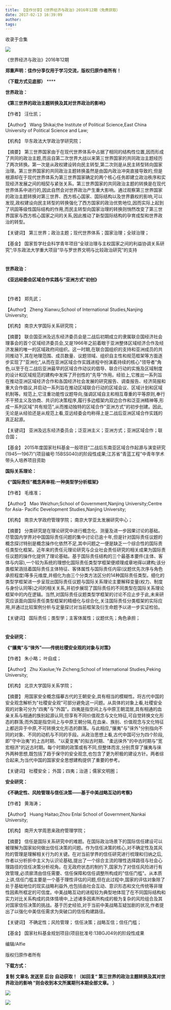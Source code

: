 ```yaml
---
title: 【佳作分享】《世界经济与政治》2016年12期（免费获取）
date: 2017-02-13 16:39:09
author: 
tags: 
---
```



收录于合集

![](/images/4484/2.png)

《世界经济与政治》2016年12期

 **郑重声明：佳作分享仅用于学习交流，版权归原作者所有！**

 **（下载方式见底部）** ****

 **世界政治：**

 **《第三世界的政治主题转换及其对世界政治的影响》**

【作者】 汪仕凯；

【Author】 Wang Shikai;the Institute of Political Science,East China University
of Political Science and Law;

【机构】 华东政法大学政治学研究院；

【摘要】
第三世界国家由于在现代世界体系中占据了相同的结构性位置,因而形成了共同的政治主题,而且自第二次世界大战以来第三世界国家的共同政治主题经历了两次转换。第一次是从政权建设转向民主转型,第二次则是从民主转型转向国家治理。第三世界国家的共同政治主题转换虽然是由国内政治冲突直接导致的,但是根源却在于现代世界体系为第三世界国家确定的两个核心任务即建立政治秩序和实现经济发展之间的相契与紧张关系。第三世界国家的共同政治主题的转换是在现代世界体系中进行的,因此自然会对世界政治产生重大影响。通过观察第三世界国家的政治主题转换对第三世界、西方核心国家、国际结构以及世界霸权的影响,可以发现,政权建设向民主转型的转换强化了西方国家的政治优势地位,因而实际上起到了巩固等级性国际结构的作用,而民主转型向国家治理的转换则悄然改变了第三世界国家与西方核心国家之间的关系,因此推动了新型国际结构的孕育成型和世界政治的转型。  

【关键词】 第三世界；政治主题；现代世界体系；国家治理；全球治理；

【基金】 国家哲学社会科学青年项目“全球治理与主权国家之间的利益协调关系研究”;华东政法大学重大项目“华与罗世界文明与比较政治研究”的支持

#

 **世界政治：**

 **《亚远经委会区域合作实践与“亚洲方式”初创》**

#

【作者】 郑先武；

【Author】 Zheng Xianwu;School of International Studies,Nanjing University;

【机构】 南京大学国际关系研究院；

【摘要】
联合国亚洲及远东经济委员会是二战后初期成立的隶属联合国经济社会理事会的首个区域经济委员会,又是1966年之前着眼于亚洲整体区域经济合作及经济发展的唯一的区域政府间组织。这一时期,在联合国组织的支持和亚洲成员的共同推动下,其在地理范围、成员数量、议题领域、组织自主性和规范框架等方面逐步实现了"亚洲化",从而在亚洲区域合作实践进程中扮演着持续的核心"领导者"角色,以至于在二战后亚洲最早的区域合作动议的倡导、联合行动的实施及区域制度的设计和区域规范的建构中发挥了开创性的"先导"作用。经验上,它推出一系列旨在推动亚洲区域经济合作和各国经济社会发展的研究报告、调查报告、经济简报和重大合作倡议,并启动一系列旨在推动区域联合行动的区域会议、区域计划和区域机制等。规范上,它注重功能性议题导向,强调区域自主和相互尊重的平等原则,奉行不干预主义及协商、共识的决策程序,履行多边框架内双边合作和泛亚洲精神等,形成一系列区域"共有规范",从而推动独特的区域合作"亚洲方式"的初步创建。因此,无论是从经验还是从规范上看,亚远经委会均称得上是二战后亚洲区域合作实践的真正起源。  

【关键词】 亚洲及远东经济委员会；泛亚洲主义；亚洲方式；亚洲区域合作；联合国；

【基金】
2015年度国家社科基金一般项目“二战后东南亚区域合作起源与演变研究(1945—1967)”(项目编号:15BSS040)的阶段性成果;江苏省“青蓝工程”中青年学术带头人培养项目资助

 **国际关系理论：**

 **《“国际责任”概念再审视:一种类型学分析框架》**

【作者】 毛维准；

【Author】 Mao Weizhun;School of Government,Nanjing University;Centre for Asia-
Pacific Development Studies,Nanjing University;

【机构】 南京大学政府管理学院； 南京大学亚太发展研究中心；

【摘要】
分类研究是在理论研究中进行概念化、测量及进一步因果讨论的基础。尽管国内学界对中国国际责任问题的集中讨论已逾十年,但是针对国际责任议题的概念探讨特别是概念操作化依然不足,其中问题之一便是缺乏一个综合性的国际责任类型化框架。近年来的责任元理论研究与企业社会责任研究的相关成果为国际责任议题的操作化提供了理论基础。基于国际责任结构的三个最基本要件(主体、客体与内容),一个较为系统的理想化国际责任类型学框架便顺理成章地得以建构;该分类框架涵括着国际责任主体特征、客体属性与国际责任内容(议题优先次序与角色承担程度)等多元维度,并细化为由三个分类方法区分的14种国际责任类型。细化的类型学框架进一步呈现出国际责任议题与国际关系理论主要解释变量(权力、制度与身份认同等)之间的相关关系,并初步展现了国际责任的不同类型在国际关系理论框架中的内在逻辑。当然,对国际责任议题类型学框架的讨论不应止步于此,未来研究应该面向国际责任类型框架的精细化与综合化,关注国际责任分类框架的实际应用,并通过比较案例分析与定量探讨对当前框架及衍生命题予以进一步实证检验。  

【关键词】 国际责任；类型学；主客体属性；议题优先；角色承担；

#

**安全研究：**

 **《“攘夷”与“徕外”——传统社稷安全观的对象与对策》**

【作者】 朱小略； 叶自成；

【Author】 Zhu Xiaolue;Ye Zicheng;School of International Studies,Peking
University;

【机构】 北京大学国际关系学院；

【摘要】
用国家安全概念描摹古代的王朝安全,具有相当的模糊性。将古代中国的安全观念解析为"社稷安全观"可部分避免这一问题。从具体的对象上看,社稷安全观的对象可分为"四夷"与"外国"。四夷是指空间上与中原王朝混居,具有相通的血亲关系与相通的族别起源认同,但享有不同价值观念与文化特征,可自觉转换文化形态的群落;而外国是指空间上与中原王朝分隔,在血亲、族别、价值观念与文化特征上都迥异于中原,不可转换文化形态的群落。与此相应,"攘夷"与"徕外"分别指向不同的对象、不同的动机与不同的手段。从政治思想上看,古代中国可分为四个阶段,即"守中治夷"的上古时期、"以夏变夷"的拟古时期、"柔远徕外"的中古时期与"宽宏相济"的近古时期。每个时期的政策或有不同,但整体而言,分别贯穿了攘夷与徕外两种思想,既包括了趋于保守的安全观念,也包含了更为积极的建设方针。两者综合起来,为当代中国的国家安全思想建构提供了重要的参考。  

【关键词】 社稷安全； 外国；四夷；治道；儒家文明圈；

**安全研究：**

 **《不确定性、风险管理与信任决策——基于中美战略互动的考察》**

【作者】 黄海涛；

【Author】 Huang Haitao;Zhou Enlai School of Government,Nankai University;

【机构】 南开大学周恩来政府管理学院；

【摘要】
信任是国际关系研究中的难题。在国际政治场景下的国际信任建设可以被理解为国家如何做出信任决策的问题。作为信任决策的核心,对不确定性及其风险的管理是理解相关行为的关键。在对当前学界的信任研究进行梳理和归纳之后,作者以分析折中主义为认识论基础,提出了一个综合主流的理性选择路径与社会心理路径的信任决策分析视角。在无政府状态的制约下,国家为了对信任风险进行有效管理,必须廓清由信任需要、信任保障和信任调整所构成的"信任门槛"。从本质上讲,信任门槛主要是一个基于理性评估的问题,但在此过程中,国家的评估对象除了处于基础地位的现实战略利益外,也包括由社会互动、意识形态和文化传统等非理性因素所框定的可信度。中美战略互动的进程较为典型地体现了在不同国际结构和实力对比关系构成的具体情境中,上述诸多因素所构成的极为复杂的风险组合及其对国家信任决策的挑战。基于历史经验,对于当前中美战略互疑加剧的状况,作者提出了以强化中美信任需求为突破口的信任构建路径。  

【关键词】 不确定性；风险管理； 信任决策；战略互信；信任门槛；

【基金】 国家社科基金规划项目(项目批准号:13BGJ049)的阶段性成果

  

编辑/Alfie

版权归原作者所有

 **下载方式：**

 **复制** **文章名** **发送至** **后台** **自动获取！（如回复“ **第三世界的政治主题转换及其对世界政治的影响**
”则会收到本文所属期刊本期全部文章。** **）**

  

![](/images/4484/3.png)

![](/images/4484/4.png)

